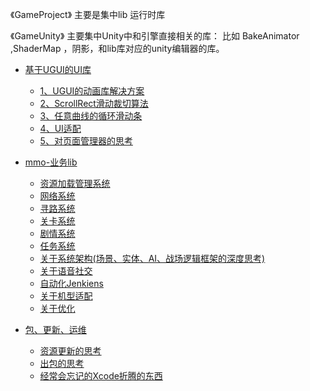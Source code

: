《GameProject》 主要是集中lib 运行时库

《GameUnity》 主要集中Unity中和引擎直接相关的库：
比如 BakeAnimator ,ShaderMap ，阴影，和lib库对应的unity编辑器的库。

* [基于UGUI的UI库]()
  
  * [1、UGUI的动画库解决方案](#01)
  * [2、ScrollRect滑动裁切算法](#02)
  * [3、任意曲线的循环滑动条](#03)
  * [4、UI适配](#04)
  * [5、对页面管理器的思考](#05)
  
* [mmo-业务lib]()
  
  * [资源加载管理系统](#06)
  * [网络系统](#07)
  * [寻路系统](#08)
  * [关卡系统](#09)
  * [剧情系统](#10)
  * [任务系统](#11)
  * [关于系统架构(场景、实体、AI、战场逻辑框架的深度思考)](#12)
  * [关于语音社交](#13)
  * [自动化Jenkiens](#14)
  * [关于机型适配](#15)
  * [关于优化](#16)
  
* [包、更新、运维]()
  * [资源更新的思考]()
  * [出包的思考]()
  * [经常会忘记的Xcode折腾的东西]()